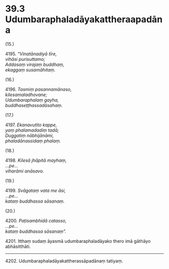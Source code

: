 # 39.3 Udumbaraphaladāyakattheraapadāna

(15.)

4195\. _“Vinatānadiyā tīre,_  
_vihāsi purisuttamo;_  
_Addasaṃ virajaṃ buddhaṃ,_  
_ekaggaṃ susamāhitaṃ._  

(16.)

4196\. _Tasmiṃ pasannamānaso,_  
_kilesamaladhovane;_  
_Udumbaraphalaṃ gayha,_  
_buddhaseṭṭhassadāsahaṃ._  

(17.)

4197\. _Ekanavutito kappe,_  
_yaṃ phalamadadiṃ tadā;_  
_Duggatiṃ nābhijānāmi,_  
_phaladānassidaṃ phalaṃ._  

(18.)

4198\. _Kilesā jhāpitā mayhaṃ,_  
_…pe…_  
_viharāmi anāsavo._  

(19.)

4199\. _Svāgataṃ vata me āsi,_  
_…pe…_  
_kataṃ buddhassa sāsanaṃ._  

(20.)

4200\. _Paṭisambhidā catasso,_  
_…pe…_  
_kataṃ buddhassa sāsanaṃ”._  

4201\. Itthaṃ sudaṃ āyasmā udumbaraphaladāyako thero imā gāthāyo abhāsitthāti.

---

4202\. Udumbaraphaladāyakattherassāpadānaṃ tatiyaṃ.
